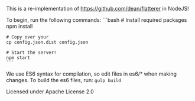 This is a re-implementation of https://github.com/dean/flatterer in NodeJS!

To begin, run the following commands:
    ```bash
    # Install required packages
    npm install
    
    # Copy over your 
    cp config.json.dist config.json

    # Start the server!
    npm start
    ```

We use ES6 syntax for compilation, so edit files in es6/* when making changes.
To build the es6 files, run:
    `gulp build`

Licensed under Apache License 2.0
